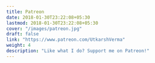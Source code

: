```yaml
---
title: Patreon
date: 2018-01-30T23:22:08+05:30
lastmod: 2018-01-30T23:22:08+05:30
cover: "/images/patreon.jpg"
draft: false
link: "https://www.patreon.com/UtkarshVerma"
weight: 4
description: "Like what I do? Support me on Patreon!"
---
```

